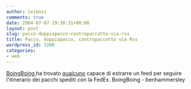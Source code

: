 ```yaml
---
author: leibniz
comments: true
date: 2004-07-07 19:30:31+00:00
layout: post
slug: pacco-doppiopacco-contropaccotto-via-rss
title: Pacco, doppiopacco, contropaccotto via Rss
wordpress_id: 3200
categories:
- web
---
```


[BoingBoing ](http://www.boingboing.net/2004/07/05/turn_fedex_tracking_.html)ha trovato [qualcuno](http://www.benhammersley.com/weblog/2004/07/04/track_your_packages_in_rss.html) capace di estrarre un feed per seguire l'itinerario dei pacchi spediti con la FedEx.
BoingBoing - benhammersley
